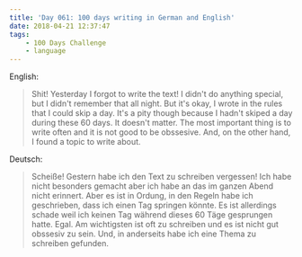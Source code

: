 ```yaml
---
title: 'Day 061: 100 days writing in German and English'
date: 2018-04-21 12:37:47
tags:
    - 100 Days Challenge
    - language
---
```

English:
> Shit! Yesterday I forgot to write the text! I didn't do anything special, but I didn't remember that all night. But it's okay, I wrote in the rules that I could skip a day. It's a pity though because I hadn't skiped a day during these 60 days. It doesn't matter. The most important thing is to write often and it is not good to be obssesive. And, on the other hand, I found a topic to write about.

Deutsch:
> Scheiße! Gestern habe ich den Text zu schreiben vergessen! Ich habe nicht besonders gemacht aber ich habe an das im ganzen Abend nicht erinnert. Aber es ist in Ordung, in den Regeln habe ich geschrieben, dass ich einen Tag springen könnte. Es ist allerdings schade weil ich keinen Tag während dieses 60 Täge gesprungen hatte. Egal. Am wichtigsten ist oft zu schreiben und es ist nicht gut obssesiv zu sein. Und, in anderseits habe ich eine Thema zu schreiben gefunden.